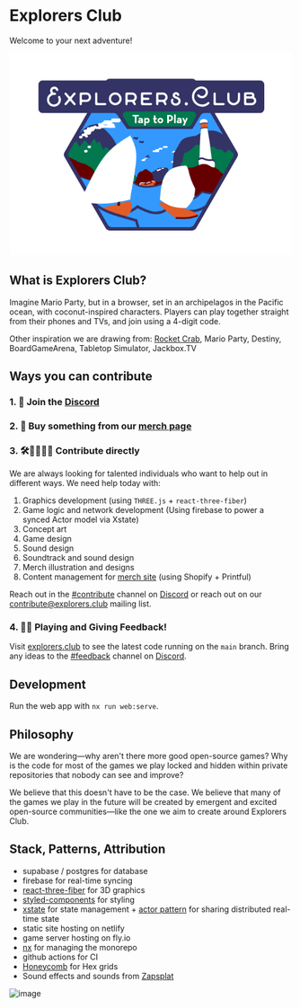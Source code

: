 # Explorers Club

Welcome to your next adventure!

![Logo](https://raw.githubusercontent.com/explorers-club/explorers-club/main/apps/web/src/assets/logo.png)

## What is Explorers Club?

Imagine Mario Party, but in a browser, set in an archipelagos in the Pacific ocean, with coconut-inspired characters. Players can play together straight from their phones and TVs, and join using a 4-digit code.

Other inspiration we are drawing from: [Rocket Crab](https://github.com/tannerkrewson/rocketcrab), Mario Party, Destiny, BoardGameArena, Tabletop Simulator, Jackbox.TV

## Ways you can contribute

### 1. 💬 Join the [Discord](https://discord.gg/PUHsGxqBKt)

### 2. 🛒 Buy something from our [merch page](https://merch.explorers.club/) 

### 3. 🛠👷‍♀️👷‍♂️ Contribute directly

We are always looking for talented individuals who want to help out in different ways. We need help today with:

1. Graphics development (using `THREE.js` + `react-three-fiber`)
1. Game logic and network development (Using firebase to power a synced Actor model via Xstate)
1. Concept art
1. Game design
1. Sound design
1. Soundtrack and sound design
1. Merch illustration and designs
1. Content management for [merch site](https://merch.explorers.club) (using Shopify + Printful)

Reach out in the [#contribute](https://discord.com/channels/995376198379122708/1036995345051287552) channel on [Discord](https://discord.gg/PUHsGxqBKt) or reach out on our [contribute@explorers.club](mailto:contribute@explorers.club) mailing list.

### 4. 🤗🤔 Playing and Giving Feedback!

Visit [explorers.club](https://explorers.club) to see the latest code running on the `main` branch. Bring any ideas to the [#feedback](https://discord.com/channels/995376198379122708/1036995388441374720) channel on [Discord](https://discord.gg/PUHsGxqBKt).

## Development

Run the web app with `nx run web:serve`.

## Philosophy

We are wondering—why aren't there more good open-source games? Why is the code for most of the games we play locked and hidden within private repositories that nobody can see and improve?

We believe that this doesn't have to be the case. We believe that many of the games we play in the future will be created by emergent and excited open-source communities—like the one we aim to create around Explorers Club.

## Stack, Patterns, Attribution

- supabase / postgres for database
- firebase for real-time syncing
- [react-three-fiber](https://github.com/pmndrs/react-three-fiber) for 3D graphics
- [styled-components](https://styled-components.com/) for styling
- [xstate](https://xstate.js.org/) for state management + [actor pattern](https://www.youtube.com/watch?v=NTfPtYJORck) for sharing distributed real-time state
- static site hosting on netlify
- game server hosting on fly.io
- [nx](https://nx.dev/) for managing the monorepo
- github actions for CI
- [Honeycomb](https://github.com/flauwekeul/honeycomb) for Hex grids
- Sound effects and sounds from [Zapsplat](https://www.zapsplat.com/)

![image](https://user-images.githubusercontent.com/718391/199243971-7e9556d6-f473-4a86-bc19-d121bdf16592.png)
